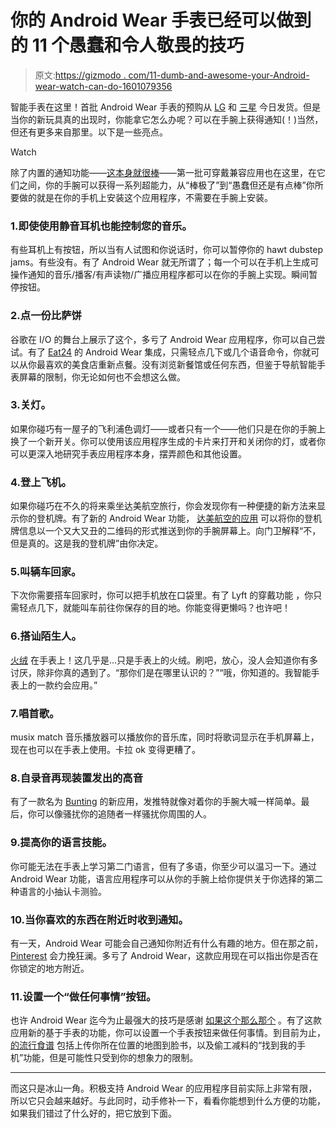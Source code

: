 # 你的 Android Wear 手表已经可以做到的 11 个愚蠢和令人敬畏的技巧

> 原文:[https://gizmodo . com/11-dumb-and-awesome-your-Android-wear-watch-can-do-1601079356](https://gizmodo.com/11-dumb-and-awesome-your-android-wear-watch-can-do-1601079356)

智能手表在这里！首批 Android Wear 手表的预购从 [LG](http://gizmodo.com/lg-g-watch-review-a-wearable-youll-actually-consider-1598219864) 和 [三星](http://gizmodo.com/samsung-gear-live-review-thats-a-pretty-big-baby-step-1598386417) 今日发货。但是当你的新玩具真的出现时，你能拿它怎么办呢？可以在手腕上获得通知(！)当然，但还有更多来自那里。以下是一些亮点。

Watch

除了内置的通知功能——[这本身就很棒](http://gizmodo.com/lg-g-watch-review-a-wearable-youll-actually-consider-1598219864)——第一批可穿戴兼容应用也在这里，在它们之间，你的手腕可以获得一系列超能力，从“棒极了”到“愚蠢但还是有点棒”你所要做的就是在你的手机上安装这个应用程序，不需要在手腕上安装。

### 1.即使使用静音耳机也能控制您的音乐。

有些耳机上有按钮，所以当有人试图和你说话时，你可以暂停你的 hawt dubstep jams。有些没有。有了 Android Wear 就无所谓了；每一个可以在手机上生成可操作通知的音乐/播客/有声读物/广播应用程序都可以在你的手腕上实现。瞬间暂停按钮。

### 2.点一份比萨饼

谷歌在 I/O 的舞台上展示了这个，多亏了 Android Wear 应用程序，你可以自己尝试。有了 [Eat24](https://play.google.com/store/apps/details?id=com.eat24.app) 的 Android Wear 集成，只需轻点几下或几个语音命令，你就可以从你最喜欢的美食店重新点餐。没有浏览新餐馆或任何东西，但鉴于导航智能手表屏幕的限制，你无论如何也不会想这么做。

### 3.关灯。

如果你碰巧有一屋子的飞利浦色调灯——或者只有一个——他们只是在你的手腕上换了一个新开关。你可以使用该应用程序生成的卡片来打开和关闭你的灯，或者你可以更深入地研究手表应用程序本身，摆弄颜色和其他设置。

### 4.登上飞机。

如果你碰巧在不久的将来乘坐达美航空旅行，你会发现你有一种便捷的新方法来显示你的登机牌。有了新的 Android Wear 功能， [达美航空的应用](https://play.google.com/store/apps/details?id=com.delta.mobile.android&hl=en) 可以将你的登机牌信息以一个又大又丑的二维码的形式推送到你的手腕屏幕上。向门卫解释“不，但是真的。这是我的登机牌”由你决定。

### 5.叫辆车回家。

下次你需要搭车回家时，你可以把手机放在口袋里。有了 Lyft 的穿戴功能 ，你只需轻点几下，就能叫车前往你保存的目的地。你能变得更懒吗？也许吧！

### 6.搭讪陌生人。

[火绒](https://play.google.com/store/apps/details?id=com.tinder) 在手表上！这几乎是...只是手表上的火绒。刷吧，放心，没人会知道你有多讨厌，除非你真的遇到了。“那你们是在哪里认识的？”“哦，你知道的。我智能手表上的一款约会应用。”

### 7.唱首歌。

musix match 音乐播放器可以播放你的音乐库，同时将歌词显示在手机屏幕上，现在也可以在手表上使用。卡拉 ok 变得更糟了。

### 8.自录音再现装置发出的高音

有了一款名为 [Bunting](https://play.google.com/store/apps/details?id=at.maui.bunting&hl=en) 的新应用，发推特就像对着你的手腕大喊一样简单。最后，你可以像骚扰你的追随者一样骚扰你周围的人。

### 9.提高你的语言技能。

你可能无法在手表上学习第二门语言，但有了多语，你至少可以温习一下。通过 Android Wear 功能，语言应用程序可以从你的手腕上给你提供关于你选择的第二种语言的小抽认卡测验。

### 10.当你喜欢的东西在附近时收到通知。

有一天，Android Wear 可能会自己通知你附近有什么有趣的地方。但在那之前， [Pinterest](https://play.google.com/store/apps/details?id=com.pinterest&hl=en) 会力挽狂澜。多亏了 Android Wear，这款应用现在可以指出你是否在你锁定的地方附近。

### 11.设置一个“做任何事情”按钮。

也许 Android Wear 迄今为止最强大的技巧是感谢 [如果这个那么那个](https://play.google.com/store/apps/details?id=com.ifttt.ifttt) 。有了这款应用新的基于手表的功能，你可以设置一个手表按钮来做任何事情。到目前为止， [的流行食谱](https://ifttt.com/android_wear) 包括上传你所在位置的地图到脸书，以及偷工减料的“找到我的手机”功能，但是可能性只受到你的想象力的限制。

* * *

而这只是冰山一角。积极支持 Android Wear 的应用程序目前实际上非常有限，所以它只会越来越好。与此同时，动手修补一下，看看你能想到什么方便的功能，如果我们错过了什么好的，把它放到下面。